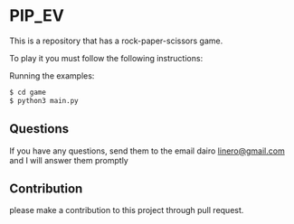 # PIP_EV
This is a repository that has a rock-paper-scissors game.

To play it you must follow the following instructions:

Running the examples:

```zsh
$ cd game
$ python3 main.py
```

## Questions

If you have any questions, send them to the email dairo linero@gmail.com and I will answer them promptly

## Contribution

please make a contribution to this project through pull request.
